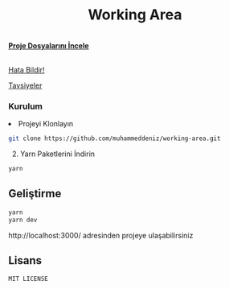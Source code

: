  
  <h1 align="center">Working Area</h1>

  <p align="center">
<p>
    <br />
    <a href="https://github.com/muhammeddeniz/working-area"><strong>Proje Dosyalarını İncele</strong></a>
    <br />
    <br />
   <p>
    <a href="https://github.com/muhammeddeniz/working-area/issues">Hata Bildir!</a>
    <p>
    <a href="https://github.com/muhammeddeniz/working-area/issues">Tavsiyeler</a>
  </p>
  <h3>Kurulum</h3>
</p 
 

 
1. Projeyi Klonlayın
```sh
git clone https://github.com/muhammeddeniz/working-area.git
```
2. Yarn Paketlerini İndirin
```sh
yarn
```

## Geliştirme 

```sh
yarn
yarn dev
```

http://localhost:3000/ adresinden projeye ulaşabilirsiniz 


## Lisans

`MIT LICENSE` 

